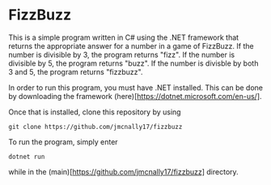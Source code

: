 # FizzBuzz

This is a simple program written in C# using the .NET framework that returns the appropriate answer for a number in a game of FizzBuzz. If the number is divisible by 3, the program returns "fizz". If the number is divisible by 5, the program returns "buzz". If the number is divisble by both 3 and 5, the program returns "fizzbuzz".

In order to run this program, you must have .NET installed. This can be done by downloading the framework (here)[https://dotnet.microsoft.com/en-us/].

Once that is installed, clone this repository by using

```
git clone https://github.com/jmcnally17/fizzbuzz
```

To run the program, simply enter

```
dotnet run
```

while in the (main)[https://github.com/jmcnally17/fizzbuzz] directory.
